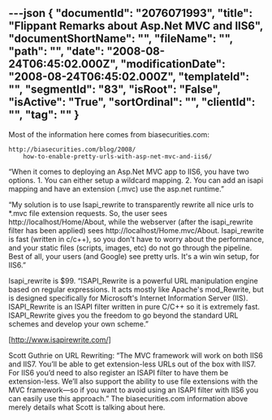 ---json
{
  "documentId": "2076071993",
  "title": "Flippant Remarks about Asp.Net MVC and IIS6",
  "documentShortName": "",
  "fileName": "",
  "path": "",
  "date": "2008-08-24T06:45:02.000Z",
  "modificationDate": "2008-08-24T06:45:02.000Z",
  "templateId": "",
  "segmentId": "83",
  "isRoot": "False",
  "isActive": "True",
  "sortOrdinal": "",
  "clientId": "",
  "tag": ""
}
---

Most of the information here comes from biasecurities.com:

    http://biasecurities.com/blog/2008/
        how-to-enable-pretty-urls-with-asp-net-mvc-and-iis6/

“When it comes to deploying an Asp.Net MVC app to IIS6, you have two options. 1. You can either setup a wildcard mapping. 2. You can add an isapi mapping and have an extension (.mvc) use the asp.net runtime.”

“My solution is to use Isapi_rewrite to transparently rewrite all nice urls to *.mvc file extension requests. So, the user sees http://localhost/Home/About, while the webserver (after the isapi_rewrite filter has been applied) sees http://localhost/Home.mvc/About.  Isapi_rewrite is fast (written in c/c++), so you don't have to worry about the performance, and your static files (scripts, images, etc) do not go through the pipeline.  Best of all, your users (and Google) see pretty urls.  It's a win win setup, for IIS6.”

Isapi_rewrite is $99. “ISAPI_Rewrite is a powerful URL manipulation engine based on regular expressions. It acts mostly like Apache's mod_Rewrite, but is designed specifically for Microsoft's Internet Information Server (IIS). ISAPI_Rewrite is an ISAPI filter written in pure C/C++ so it is extremely fast. ISAPI_Rewrite gives you the freedom to go beyond the standard URL schemes and develop your own scheme.”

[http://www.isapirewrite.com/]

Scott Guthrie on URL Rewriting: “The MVC framework will work on both IIS6 and IIS7. You’ll be able to get extension-less URLs out of the box with IIS7. For IIS6 you’d need to also register an ISAPI filter to have them be extension-less. We’ll also support the ability to use file extensions with the MVC framework—so if you want to avoid using an ISAPI filter with IIS6 you can easily use this approach.” The biasecurities.com information above merely details what Scott is talking about here.
